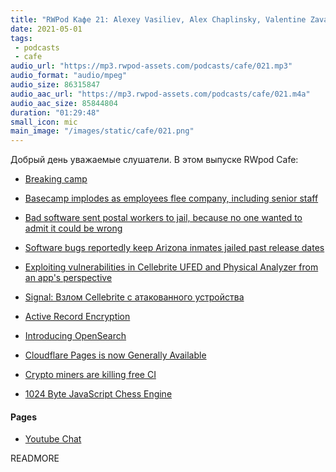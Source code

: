 ```yaml
---
title: "RWPod Кафе 21: Alexey Vasiliev, Alex Chaplinsky, Valentine Zavadskiy"
date: 2021-05-01
tags:
 - podcasts
 - cafe
audio_url: "https://mp3.rwpod-assets.com/podcasts/cafe/021.mp3"
audio_format: "audio/mpeg"
audio_size: 86315847
audio_aac_url: "https://mp3.rwpod-assets.com/podcasts/cafe/021.m4a"
audio_aac_size: 85844804
duration: "01:29:48"
small_icon: mic
main_image: "/images/static/cafe/021.png"
---
```


Добрый день уважаемые слушатели. В этом выпуске RWpod Cafe:

 - [Breaking camp](https://www.theverge.com/2021/4/27/22406673/basecamp-political-speech-policy-controversy)
 - [Basecamp implodes as employees flee company, including senior staff](https://www.theverge.com/2021/4/30/22412714/basecamp-employees-memo-policy-hansson-fried-controversy)

 - [Bad software sent postal workers to jail, because no one wanted to admit it could be wrong](https://www.theverge.com/2021/4/23/22399721/uk-post-office-software-bug-criminal-convictions-overturned)
 - [Software bugs reportedly keep Arizona inmates jailed past release dates](https://arstechnica.com/tech-policy/2021/02/software-bugs-reportedly-keep-arizona-inmates-jailed-past-release-dates/)

 - [Exploiting vulnerabilities in Cellebrite UFED and Physical Analyzer from an app's perspective](https://signal.org/blog/cellebrite-vulnerabilities/)
 - [Signal: Взлом Cellebrite с атакованного устройства](https://habr.com/ru/post/554188/)

 - [Active Record Encryption](https://edgeguides.rubyonrails.org/active_record_encryption.html)

 - [Introducing OpenSearch](https://aws.amazon.com/blogs/opensource/introducing-opensearch/)

 - [Cloudflare Pages is now Generally Available](https://blog.cloudflare.com/cloudflare-pages-ga/)

 - [Crypto miners are killing free CI](https://layerci.com/blog/crypto-miners-are-killing-free-ci/)

 - [1024 Byte JavaScript Chess Engine](https://vole.wtf/kilobytes-gambit/)

#### Pages

 - [Youtube Chat](https://youtu.be/2EkfhQ26yeU)

READMORE
